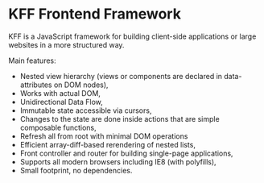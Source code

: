 KFF Frontend Framework
======================

KFF is a JavaScript framework for building client-side applications or large websites in a more structured way.

Main features:

* Nested view hierarchy (views or components are declared in data-attributes on DOM nodes),
* Works with actual DOM,
* Unidirectional Data Flow,
* Immutable state accessible via cursors,
* Changes to the state are done inside actions that are simple composable functions,
* Refresh all from root with minimal DOM operations
* Efficient array-diff-based rerendering of nested lists,
* Front controller and router for building single-page applications,
* Supports all modern browsers including IE8 (with polyfills),
* Small footprint, no dependencies.
